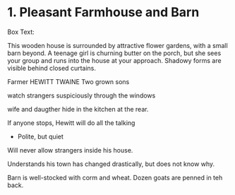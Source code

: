 # 1. Pleasant Farmhouse and Barn

Box Text:

This wooden house is surrounded by attractive flower gardens, with a small
barn beyond.  A teenage girl is churning butter on the porch, but she sees
your group and runs into the house at your approach.  Shadowy forms are
visible behind closed curtains.


Farmer HEWITT TWAINE
Two grown sons

watch strangers suspiciously through the windows

wife and daugther hide in the kitchen at the rear.

If anyone stops, Hewitt will do all the talking
  - Polite, but quiet

Will never allow strangers inside his house.

Understands his town has changed drastically, but does not know why.

Barn is well-stocked with corm and wheat. Dozen goats are penned in teh back.

